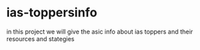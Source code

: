 # ias-toppersinfo
in this project we will give the asic info about ias toppers and their resources and stategies 
